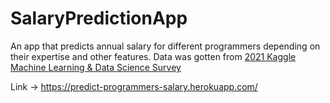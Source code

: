 # SalaryPredictionApp

An app that predicts annual salary for different programmers depending on their expertise and other features. Data was gotten from [2021 Kaggle Machine Learning & Data Science Survey](https://www.kaggle.com/competitions/kaggle-survey-2021/data)

Link -> https://predict-programmers-salary.herokuapp.com/
